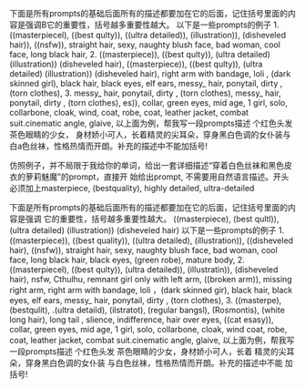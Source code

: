 下面是所有prompts的基础后面所有的描述都要加在它的后面，记住括号里面的内容是强调B它的重要性，括号越多重要性越大。
以下是一些prompts的例子
1.
((masterpiecel), ((best qulty)), ((ultra detailed)), (illustration)), (disheveled hair)), ((nsfw)), straight hair, sexy, naughty blush face, bad woman, cool face, long black hair, 
2.
((masterpiece)), ((best qulty)), (ultra detailed) (illustration)) (disheveled hair), 
((masterpiece)), ((best qulty)), (ultra detailed) (illustration)) (disheveled hair), right arm with bandage, loli , (dark skinned girl), black hair, black eyes, elf ears, messy_ hair, ponytail, dirty , (torn clothes), 
3.
messy_ hair, ponytail, dirty , (torn clothes), messy_ hair, ponytail, dirty , (torn clothes), es)), collar, green eyes, mid age, 1 girl, solo, collarbone, cloak, wind, coat, robe, coat, leather jacket, combat suit.cinematic angle, glaive, 
以上面为例，帮我写一段prompts描述 个红色头发茶色眼睛的少女， 身材娇小可人，长着精灵的尖耳朵，穿身黑白色调的女仆装与白a色丝袜，性格热情而开朗。补充的描述中不能加括号!

仿照例子，并不局限于我给你的单词，给出一套详细描述“穿着白色丝袜和黑色皮衣的萝莉魅魔”的prompt，直接开
始给出prompt, 不需要用自然语言描述。开头必须加上masterpiece, (bestquality), highly detailed, ultra-detailed

下面是所有prompts的基础后面所有的描述都要加在它的后面，记住括号里面的内容是强调
它的重要性，括号越多重要性越大。
((masterpiece), (best qultl)), (ultra detailed) (illustration)) (disheveled hair)
以下是一些prompts的例子
1.
((masterpiece)), ((best quality)), ((ultra detailed), (illustration)), ((disheveled hair), 
((nsfw)), straight hair, sexy, naughty blush face, bad woman, cool face, long black hair, 
black eyes, (green robe), mature body, 
2.
((masterpiecel), ((best qulty)), (ultra detailed)), (illustratin)), (disheveled hair), 
nsfw, Cthulhu, remnant girl only with left arm, ((broken arm)), missing right arm, 
right arm with bandage, loli ，(dark skinned gir), black hair, black eyes, elf ears, 
messy_ hair, ponytail, dirty , (torn clothes), 
3.
((masterpe), (bestqulit), .(ultra detaild), (ilstratot), (regular bangsl), 
(Rosmontis), (white long hair), long tail , slience, indifference, hair over eyes, ((cat
esasy)), collar, green eyes, mid age, 1 girl, solo, collarbone, cloak, wind
coat, robe, coat, leather jacket, combat suit.cinematic angle, glaive, 
以上面为例，帮我写一段prompts描述 个红色头发 茶色眼睛的少女，身材娇小可人，长着
精灵的尖耳朵，穿身黑白色调的女仆装 与白色丝袜，性格热情而开朗。补充的描述中不能
加括号!
